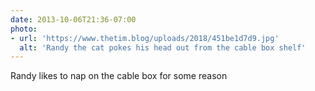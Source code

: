 ```yaml
---
date: 2013-10-06T21:36-07:00
photo:
- url: 'https://www.thetim.blog/uploads/2018/451be1d7d9.jpg'
  alt: 'Randy the cat pokes his head out from the cable box shelf'
---
```

Randy likes to nap on the cable box for some reason
